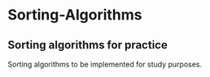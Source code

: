 # Sorting-Algorithms
Sorting algorithms for practice
------------------------------------------------------------------------------------------------------------------------------------------
Sorting algorithms to be implemented for study purposes.
